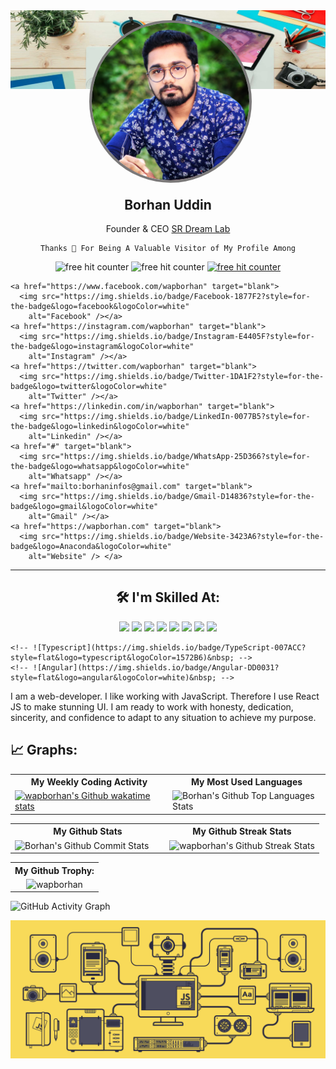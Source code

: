 
  <div style="position: relative;">
    <div style="margin-bottom: 170px;">
      <img src="https://github.com/wapborhan/wapborhan/blob/main/1612431913167.jpg?raw=true" />
    </div>
    <div style="position: absolute;
    bottom: -150px;
    left: 50%;
    transform: translateX(-50%);">
      <img src="IMG_20201028_001349_899-01.jpg" style="border-radius: 50%;
    border: 4px solid #7b7979;" width="300" alt="Borhan">
    </div>
  </div>

  <div align="center">
    <h2>Borhan Uddin</h2>
    Founder & CEO <a href="https://www.srdreamlab.com" target="_blank">SR Dream Lab</a>

    Thanks 💙 For Being A Valuable Visitor of My Profile Among
  </div>

  <p align="center">
    <img src="https://img.shields.io/github/followers/wapborhan?label=Follow&style=social" border="0"
      title="free hit counter" alt="free hit counter" />
    <img src="https://gpvc.arturio.dev/wapborhan" border="0" title="free hit counter" alt="free hit counter" />
    <a href="https://wakatime.com/@wapborhan"> <img
        src="https://wakatime.com/badge/user/59d9f170-5e15-4b6c-8acd-f8cd5d8bb365.svg" border="0"
        title="free hit counter" alt="free hit counter" /></a>
  </p>
  <p align='center'>

    <a href="https://www.facebook.com/wapborhan" target="blank">
      <img src="https://img.shields.io/badge/Facebook-1877F2?style=for-the-badge&logo=facebook&logoColor=white"
        alt="Facebook" /></a>
    <a href="https://instagram.com/wapborhan" target="blank">
      <img src="https://img.shields.io/badge/Instagram-E4405F?style=for-the-badge&logo=instagram&logoColor=white"
        alt="Instagram" /></a>
    <a href="https://twitter.com/wapborhan" target="blank">
      <img src="https://img.shields.io/badge/Twitter-1DA1F2?style=for-the-badge&logo=twitter&logoColor=white"
        alt="Twitter" /></a>
    <a href="https://linkedin.com/in/wapborhan" target="blank">
      <img src="https://img.shields.io/badge/LinkedIn-0077B5?style=for-the-badge&logo=linkedin&logoColor=white"
        alt="Linkedin" /></a>
    <a href="#" target="blank">
      <img src="https://img.shields.io/badge/WhatsApp-25D366?style=for-the-badge&logo=whatsapp&logoColor=white"
        alt="Whatsapp" /></a>
    <a href="mailto:borhaninfos@gmail.com" target="blank">
      <img src="https://img.shields.io/badge/Gmail-D14836?style=for-the-badge&logo=gmail&logoColor=white"
        alt="Gmail" /></a>
    <a href="https://wapborhan.com" target="blank">
      <img src="https://img.shields.io/badge/Website-3423A6?style=for-the-badge&logo=Anaconda&logoColor=white"
        alt="Website" /> </a>

  </p>
  <hr />
  <h2 align="center">
    🛠️ I'm Skilled At:
  </h2>
  <p align="center">
    <img src="https://img.shields.io/badge/-HTML-05122A?style=flat&logo=HTML5" border="0" />
    <img src="https://img.shields.io/badge/-CSS-05122A?style=flat&logo=CSS3&logoColor=1572B6" border="0" />
    <img src="https://img.shields.io/badge/-JavaScript-05122A?style=flat&logo=javascript" border="0" />
    <img src="https://img.shields.io/badge/-React-05122A?style=flat&logo=react" border="0" />
    <img src="https://img.shields.io/badge/React_Native-20232A?style=flat&logo=react&logoColor=61DAFB" border="0" />
    <img src="https://img.shields.io/badge/Vue.js-20232A?style=flat&logo=vue.js&logoColor=61DAFB" border="0" />
    <img src="https://img.shields.io/badge/-Node.js-05122A?style=flat&logo=node.js" border="0" />
    <img src="https://img.shields.io/badge/-php-05122A?style=flat&logo=php" border="0" />

    <!-- ![Typescript](https://img.shields.io/badge/TypeScript-007ACC?style=flat&logo=typescript&logoColor=1572B6)&nbsp; -->
    <!-- ![Angular](https://img.shields.io/badge/Angular-DD0031?style=flat&logo=angular&logoColor=white)&nbsp; -->

  </p>


  <p>I am a web-developer. I like working with JavaScript. Therefore I use React JS to make stunning UI. I am ready to
    work with honesty, dedication, sincerity, and confidence to adapt to any situation to achieve my purpose.</p>

  ## 📈 Graphs:

  <table align="center" width="100%">
    <tr>
      <th>My Weekly Coding Activity</th>
      <th>My Most Used Languages</th>
    </tr>
    <tr>
      <td width="50%"> <a href="https://wakatime.com/@wapborhan"><img
            src="https://github-readme-stats.vercel.app/api/wakatime?username=wapborhan"
            alt="wapborhan's Github wakatime stats" height="auto" width="500px"></a></td>
      <td width="50%"> <img
          src="https://github-readme-stats-showrin.vercel.app/api/top-langs/?username=wapborhan&layout=compact&langs_count=8&hide=less,html,css"
          alt="Borhan's Github Top Languages Stats" width="500px" height="auto" /></td>
    </tr>
  </table>

  <table align="center" width="100%">
    <tr>
      <th>My Github Stats</th>
      <th>My Github Streak Stats</th>
    </tr>
    <tr>
      <td width="50%">
        <img
          src="https://github-readme-stats-showrin.vercel.app/api?username=wapborhan&include_all_commits=true&count_private=true&show_icons=true"
          alt="Borhan's Github Commit Stats" height="170em">
      </td>
      <td width="50%">
        <img src="https://github-readme-streak-stats.herokuapp.com/?user=wapborhan"
          alt="wapborhan's Github Streak Stats" height="180em">
      </td>
    </tr>
  </table>

  <table align="center" width="100%">
    <tr>
      <!--  <th> Website Performances: </th> -->
      <th> My Github Trophy:</th>
    </tr>
    <tr>
      <!--      <td width="50%" align="center"> <img src="https://metrics.lecoq.io/wapborhan?template=classic&base.header=0&base.activity=0&base.community=0&base.repositories=0&base.metadata=0&people=1&people.limit=20&people.identicons=false&people.size=40&people.types=followers%2C%20following%2C%20sponsors%2C%20sponsoring&people.shuffle=false&config.timezone=Asia%2FDhaka" alt="wapborhan" /></td> -->
      <td align="center"><img src="https://github-profile-trophy.vercel.app/?username=wapborhan&row=2&column=8"
          alt="wapborhan" /></td>
    </tr>
  </table>

  ![GitHub Activity
  Graph](https://activity-graph.herokuapp.com/graph?username=wapborhan&bg_color=1c1917&color=ffffff&line=0891b2&point=ffffff&area_color=1c1917&area=true&hide_border=true&custom_title=GitHub%20Commits%20Graph)

  <p align="center">
    <img src="technology.gif" border="0" title="technology" alt="technology" />
  </p>
